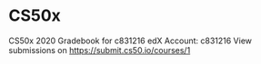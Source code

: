 # CS50x
CS50x 2020 Gradebook for c831216 edX Account: c831216 View submissions on https://submit.cs50.io/courses/1

